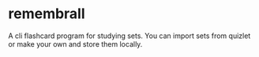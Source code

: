 # remembrall
A cli flashcard program for studying sets. You can import sets from quizlet or make your own and store them locally.
